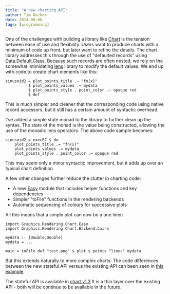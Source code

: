 ```yaml
---
title: "A new charting API"
author: Tim Docker
date: 2014-09-06
tags: [programming]
---
```

One of the challenges with building a library like [Chart][1] is the
tension between ease of use and flexibility. Users want to produce
charts with a minimum of code up front, but later want to refine the
details. The chart library addresses this through the use of
"defaulted records" using [Data.Default.Class][2]. Because such
records are often nested, we rely on the somewhat intimidating
[lens][3] library to modify the default values. We end up with
code to create chart elements like this:

    sinusoid2 = plot_points_title .~ "fn(x)"
              $ plot_points_values .~ mydata
              $ plot_points_style . point_color .~ opaque red
              $ def

This is much simpler and cleaner that the corresponding code using
native record accessors, but it still has a certain amount of
syntactic overhead. 

I've added a simple state monad to the library to further clean up the
syntax. The state of the monad is the value being constructed,
allowing the use of the monadic lens operators. The above code sample
becomes:

    sinusoid2 = execEC $ do
        plot_points_title .= "fn(x)" 
        plot_points_values .= mydata
        plot_points_style . point_color .= opaque red

This may seem only a minor syntactic improvement, but it adds up over
an typical chart definition.

A few other changes further reduce the clutter in charting code:

* A new [Easy][6] module that includes helper functions and key dependencies
* Simpler "toFile" functions in the rendering backends
* Automatic sequencing of colours for successive plots

All this means that a simple plot can now be a one liner:

```
import Graphics.Rendering.Chart.Easy
import Graphics.Rendering.Chart.Backend.Cairo

mydata :: [Double,Double]
mydata = ...

main = toFile def "test.png" $ plot $ points "lines" mydata
```

But this extends naturally to more complex charts. The code
differences between the new stateful API versus the existing API can
been seen in [this example][4].

The stateful API is available in [chart v1.3][5] It is a thin layer
over the existing API - both will be continue to be available in the
future.

[1]: https://github.com/timbod7/haskell-chart
[2]: https://hackage.haskell.org/package/data-default-class-0.0.1/docs/Data-Default-Class.html
[3]: https://hackage.haskell.org/package/lens-1.2
[4]: https://github.com/timbod7/haskell-chart/wiki/example-2
[5]: https://hackage.haskell.org/package/Chart
[6]: https://hackage.haskell.org/package/Chart-1.3/docs/Graphics-Rendering-Chart-Easy.html


